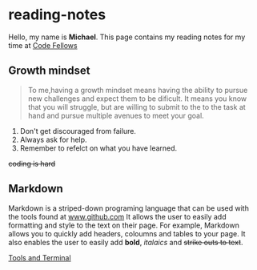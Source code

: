 # reading-notes
Hello, my name is **Michael**. This page contains my reading notes for my time at
[Code Fellows](www.codefellows.org)
## Growth mindset ##
>To me,having a growth mindset means having the ability to pursue new challenges and expect them to be dificult. 
It means you know that you will struggle, but are willing to submit to the to the task at hand and pursue multiple avenues to meet your goal.  

1. Don't get discouraged from failure.
1. Always ask for help.
1. Remember to refelct on what you have learned.
  
~~coding is hard~~
## Markdown ##
Markdown is a striped-down programing language that can be used with the tools found at www.github.com
It allows the user to easily add formatting and style to the text on their page. For example, Markdown allows you to quickly add headers, coloumns and tables to your page. It also enables the user to easily add **bold**, *italaics* and ~~strike outs to text~~.


[Tools and Terminal](tools-terminal.md)
